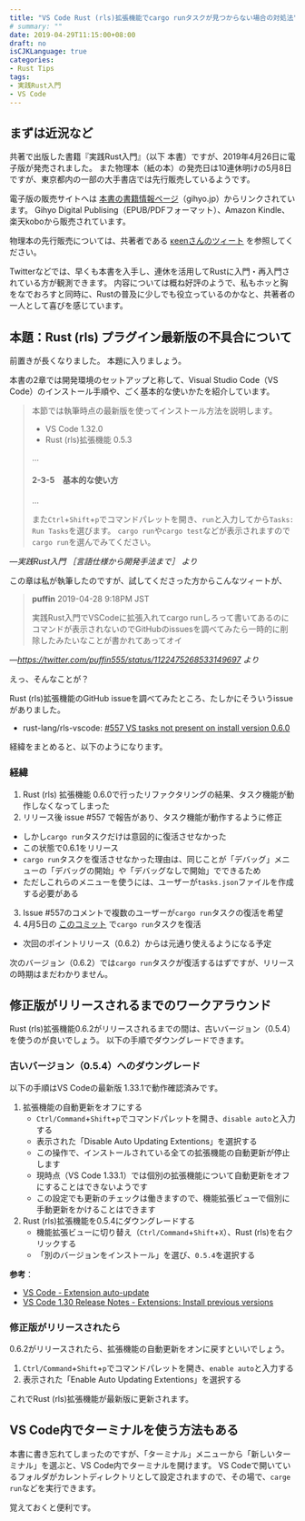 ```yaml
---
title: "VS Code Rust (rls)拡張機能でcargo runタスクが見つからない場合の対処法"
# summary: ""
date: 2019-04-29T11:15:00+08:00
draft: no
isCJKLanguage: true
categories:
- Rust Tips
tags:
- 実践Rust入門
- VS Code
---
```


## まずは近況など

共著で出版した書籍『実践Rust入門』（以下 本書）ですが、2019年4月26日に電子版が発売されました。
また物理本（紙の本）の発売日は10連休明けの5月8日ですが、東京都内の一部の大手書店では先行販売しているようです。

電子版の販売サイトへは [本書の書籍情報ページ][book-info]（gihyo.jp）からリンクされています。
Gihyo Digital Publising（EPUB/PDFフォーマット）、Amazon Kindle、楽天koboから販売されています。

物理本の先行販売については、共著者である [κeenさんのツィート][presales] を参照してください。

[book-info]: http://gihyo.jp/book/2019/978-4-297-10559-4
[presales]: https://twitter.com/blackenedgold/status/1120501628858249217

Twitterなどでは、早くも本書を入手し、連休を活用してRustに入門・再入門されている方が観測できます。
内容については概ね好評のようで、私もホッと胸をなでおろすと同時に、Rustの普及に少しでも役立っているのかなと、共著者の一人として喜びを感じています。

## 本題：Rust (rls) プラグイン最新版の不具合について

前置きが長くなりました。
本題に入りましょう。

本書の2章では開発環境のセットアップと称して、Visual Studio Code（VS Code）のインストール手順や、ごく基本的な使いかたを紹介しています。

> 本節では執筆時点の最新版を使ってインストール方法を説明します。
>
> - VS Code 1.32.0
> - Rust (rls)拡張機能 0.5.3
>
> ...
>
> #### 2-3-5　基本的な使い方
> ...
>
> また`Ctrl`+`Shift`+`p`でコマンドパレットを開き、`run`と入力してから`Tasks: Run Tasks`を選びます。
> `cargo run`や`cargo test`などが表示されますので`cargo run`を選んでみてください。

_&mdash;実践Rust入門 ［言語仕様から開発手法まで］ より_

この章は私が執筆したのですが、試してくださった方からこんなツィートが、

> **puffin** 2019-04-28 9:18PM JST
>
> 実践Rust入門でVSCodeに拡張入れてcargo runしろって書いてあるのにコマンドが表示されないのでGitHubのissuesを調べてみたら一時的に削除したみたいなことが書かれてあってオイ

_&mdash;https://twitter.com/puffin555/status/1122475268533149697 より_

えっ、そんなことが？

Rust (rls)拡張機能のGitHub issueを調べてみたところ、たしかにそういうissueがありました。

- rust-lang/rls-vscode: [#557 VS tasks not present on install version 0.6.0][vscode-rls-557]

経緯をまとめると、以下のようになります。

[vscode-rls-557]: https://github.com/rust-lang/rls-vscode/issues/557

### 経緯

1. Rust (rls) 拡張機能 0.6.0で行ったリファクタリングの結果、タスク機能が動作しなくなってしまった
2. リリース後 issue #557 で報告があり、タスク機能が動作するように修正
  - しかし`cargo run`タスクだけは意図的に復活させなかった
  - この状態で0.6.1をリリース
  - `cargo run`タスクを復活させなかった理由は、同じことが「デバッグ」メニューの「デバッグの開始」や「デバッグなしで開始」でできるため
  - ただしこれらのメニューを使うには、ユーザーが`tasks.json`ファイルを作成する必要がある
3. Issue #557のコメントで複数のユーザーが`cargo run`タスクの復活を希望
4. 4月5日の [このコミット][vscode-rls-commit] で`cargo run`タスクを復活
  - 次回のポイントリリース（0.6.2）からは元通り使えるようになる予定

次のバージョン（0.6.2）では`cargo run`タスクが復活するはずですが、リリースの時期はまだわかりません。

[vscode-rls-commit]: https://github.com/rust-lang/rls-vscode/commit/ff119775bdd8760c94502036ec6af431e7f6fede

## 修正版がリリースされるまでのワークアラウンド

Rust (rls)拡張機能0.6.2がリリースされるまでの間は、古いバージョン（0.5.4）を使うのが良いでしょう。
以下の手順でダウングレードできます。

### 古いバージョン（0.5.4）へのダウングレード

以下の手順はVS Codeの最新版 1.33.1で動作確認済みです。

1. 拡張機能の自動更新をオフにする
   - `Ctrl/Command`+`Shift`+`p`でコマンドパレットを開き、`disable auto`と入力する
   - 表示された「Disable Auto Updating Extentions」を選択する
   - この操作で、インストールされている全ての拡張機能の自動更新が停止します
   - 現時点（VS Code 1.33.1）では個別の拡張機能について自動更新をオフにすることはできないようです
   - この設定でも更新のチェックは働きますので、機能拡張ビューで個別に手動更新をかけることはできます
2. Rust (rls)拡張機能を0.5.4にダウングレードする
   - 機能拡張ビューに切り替え（`Ctrl/Command`+`Shift`+`X`）、Rust (rls)を右クリックする
   - 「別のバージョンをインストール」を選び、`0.5.4`を選択する

**参考**：

- [VS Code - Extension auto-update][vscode-auto-ext-update]
- [VS Code 1.30 Release Notes - Extensions: Install previous versions][vscode-install-prev-ext]

[vscode-auto-ext-update]: https://code.visualstudio.com/docs/editor/extension-gallery#_extension-autoupdate
[vscode-install-prev-ext]: https://code.visualstudio.com/updates/v1_30#_install-previous-versions

### 修正版がリリースされたら

0.6.2がリリースされたら、拡張機能の自動更新をオンに戻すといいでしょう。

1. `Ctrl/Command`+`Shift`+`p`でコマンドパレットを開き、`enable auto`と入力する
2. 表示された「Enable Auto Updating Extentions」を選択する

これでRust (rls)拡張機能が最新版に更新されます。

## VS Code内でターミナルを使う方法もある

本書に書き忘れてしまったのですが、「ターミナル」メニューから「新しいターミナル」を選ぶと、VS Code内でターミナルを開けます。
VS Codeで開いているフォルダがカレントディレクトリとして設定されますので、その場で、`carge run`などを実行できます。

覚えておくと便利です。
